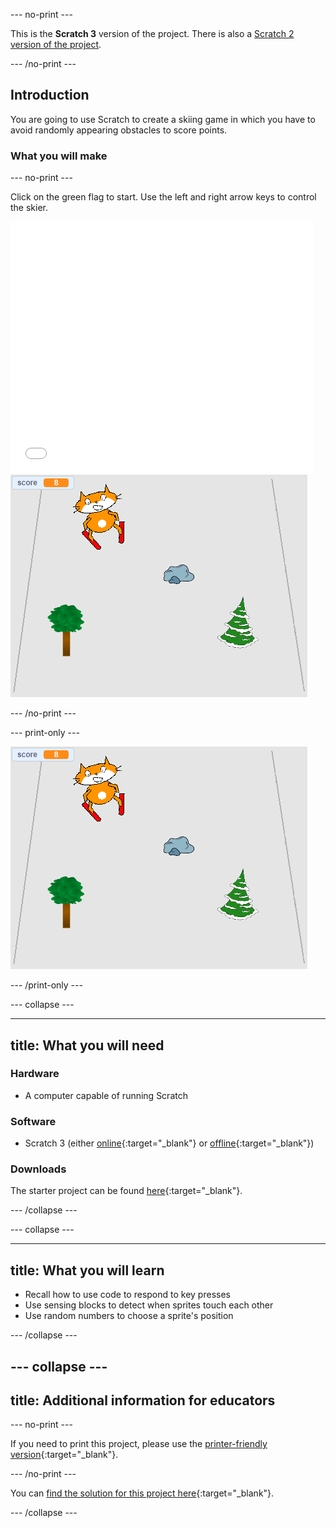 --- no-print ---

This is the **Scratch 3** version of the project. There is also a [Scratch 2 version of the project](https://projects.raspberrypi.org/en/projects/scratch-cat-goes-skiing-scratch2).

--- /no-print ---

## Introduction

You are going to use Scratch to create a skiing game in which you have to avoid randomly appearing obstacles to score points.

### What you will make

--- no-print ---

Click on the green flag to start. Use the left and right arrow keys to control the skier.

<div class="scratch-preview">
  <iframe allowtransparency="true" width="485" height="402" src="//scratch.mit.edu/projects/embed/281116583/?autostart=false" frameborder="0" scrolling="no"></iframe>
  <img src="images/skiing-final.png">
</div>

--- /no-print ---

--- print-only ---

![complete project](images/skiing-final.png)

--- /print-only ---

--- collapse ---

---
title: What you will need
---

### Hardware

+ A computer capable of running Scratch

### Software

+ Scratch 3 (either [online](http://rpf.io/scratchon){:target="_blank"} or [offline](http://rpf.io/scratchoff){:target="_blank"})

### Downloads

The starter project can be found [here](http://rpf.io/p/en/scratch-cat-goes-skiing-go){:target="_blank"}.

--- /collapse ---

--- collapse ---

---
title: What you will learn
---
- Recall how to use code to respond to key presses
- Use sensing blocks to detect when sprites touch each other
- Use random numbers to choose a sprite's position

--- /collapse ---

--- collapse ---
---
title: Additional information for educators
---

--- no-print ---

If you need to print this project, please use the [printer-friendly version](https://projects.raspberrypi.org/en/projects/scratch-cat-goes-skiing/print){:target="_blank"}.

--- /no-print ---

You can [find the solution for this project here](http://rpf.io/p/en/scratch-cat-goes-skiing-get){:target="_blank"}.

--- /collapse ---
